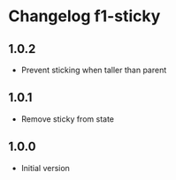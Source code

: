 # Changelog f1-sticky

## 1.0.2

 * Prevent sticking when taller than parent

## 1.0.1

 * Remove sticky from state

## 1.0.0

 * Initial version

